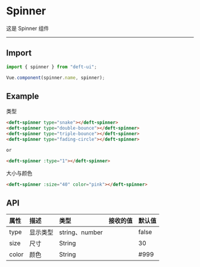# Spinner

这是 Spinner 组件

---

## Import

```javascript
import { spinner } from "deft-ui";

Vue.component(spinner.name, spinner);
```

## Example

类型

```html
<deft-spinner type="snake"></deft-spinner>
<deft-spinner type="double-bounce"></deft-spinner>
<deft-spinner type="triple-bounce"></deft-spinner>
<deft-spinner type="fading-circle"></deft-spinner>

or

<deft-spinner :type="1"></deft-spinner>
```

<deft-spinner type="snake"></deft-spinner>
<deft-spinner :type="0"></deft-spinner>

<deft-spinner type="double-bounce"></deft-spinner>
<deft-spinner type="triple-bounce"></deft-spinner>
<deft-spinner type="fading-circle"></deft-spinner>




大小与颜色

```html
<deft-spinner :size="40" color="pink"></deft-spinner>
```

<deft-spinner :size="40" color="pink"></deft-spinner>



## API

| 属性     | 描述         | 类型    | 接收的值                    | 默认值  |
| :------- | :----------- | :------ | :-------------------------- | :------ |
| type    | 显示类型 | string、number |   | false   |
| size     | 尺寸    | String  |  | 30
| color     | 颜色   | String  |   |    #999     |

